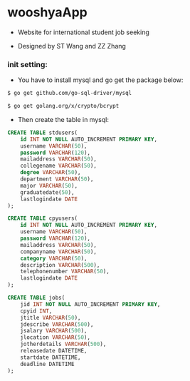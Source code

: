 # wooshyaApp
* Website for international student job seeking

* Designed by ST Wang and ZZ Zhang

### init setting:
* You have to install mysql and go get the package below:

```bash
$ go get github.com/go-sql-driver/mysql

$ go get golang.org/x/crypto/bcrypt
```
* Then create the table in mysql:

```sql
CREATE TABLE stdusers(
    id INT NOT NULL AUTO_INCREMENT PRIMARY KEY,
    username VARCHAR(50),
    password VARCHAR(120),
    mailaddress VARCHAR(50),
    collegename VARCHAR(50),
    degree VARCHAR(50),
    department VARCHAR(50),
    major VARCHAR(50),
    graduatedate(50),
    lastlogindate DATE
);

CREATE TABLE cpyusers(
    id INT NOT NULL AUTO_INCREMENT PRIMARY KEY,
    username VARCHAR(50),
    password VARCHAR(120),
    mailaddress VARCHAR(50),
    companyname VARCHAR(50),
    category VARCHAR(50),
    description VARCHAR(500),
    telephonenumber VARCHAR(50),
    lastlogindate DATE
);

CREATE TABLE jobs(
	jid INT NOT NULL AUTO_INCREMENT PRIMARY KEY,
    cpyid INT,
    jtitle VARCHAR(50),
    jdescribe VARCHAR(500),
    jsalary VARCHAR(500),
    jlocation VARCHAR(50),
    jotherdetails VARCHAR(500),
    releasedate DATETIME,
    startdate DATETIME,
    deadline DATETIME
);
```
